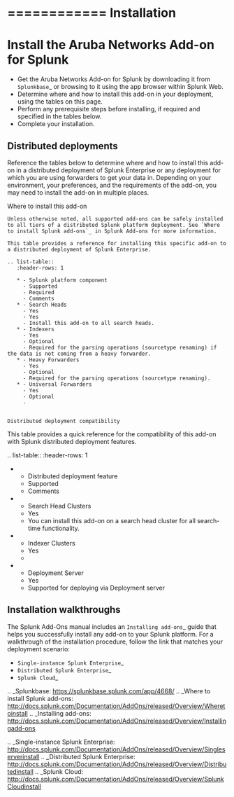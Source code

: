 ============
Installation
============

Install the Aruba Networks Add-on for Splunk
==================================
- Get the Aruba Networks Add-on for Splunk by downloading it from `Splunkbase`_ or browsing to it using the app browser within Splunk Web.
- Determine where and how to install this add-on in your deployment, using the tables on this page.
- Perform any prerequisite steps before installing, if required and specified in the tables below.
- Complete your installation.


Distributed deployments
-----------------------
Reference the tables below to determine where and how to install this add-on in a distributed deployment of Splunk Enterprise or any deployment for which you are using forwarders to get your data in. Depending on your environment, your preferences, and the requirements of the add-on, you may need to install the add-on in multiple places. 

Where to install this add-on
~~~~~~~~~~~~~~~~~~~~~~~~~~~~
Unless otherwise noted, all supported add-ons can be safely installed to all tiers of a distributed Splunk platform deployment. See `Where to install Splunk add-ons`_ in Splunk Add-ons for more information.

This table provides a reference for installing this specific add-on to a distributed deployment of Splunk Enterprise. 

.. list-table::
   :header-rows: 1
   
   * - Splunk platform component
     - Supported
     - Required
     - Comments
   * - Search Heads
     - Yes
     - Yes
     - Install this add-on to all search heads.
   * - Indexers
     - Yes
     - Optional
     - Required for the parsing operations (sourcetype renaming) if the data is not coming from a heavy forwarder.
   * - Heavy Forwarders
     - Yes
     - Optional
     - Required for the parsing operations (sourcetype renaming).
   * - Universal Forwarders
     - Yes
     - Optional
     - 


Distributed deployment compatibility
~~~~~~~~~~~~~~~~~~~~~~~~~~~~~~~~~~~~
This table provides a quick reference for the compatibility of this add-on with Splunk distributed deployment features.

.. list-table::
   :header-rows: 1
   
   * - Distributed deployment feature
     - Supported
     - Comments
   * - Search Head Clusters
     - Yes
     - You can install this add-on on a search head cluster for all search-time functionality.
   * - Indexer Clusters
     - Yes
     - 
   * - Deployment Server
     - Yes
     - Supported for deploying via Deployment server
     

Installation walkthroughs
-------------------------
The Splunk Add-Ons manual includes an `Installing add-ons`_ guide that helps you successfully install any add-on to your Splunk platform.
For a walkthrough of the installation procedure, follow the link that matches your deployment scenario: 

- `Single-instance Splunk Enterprise`_
- `Distributed Splunk Enterprise`_
- `Splunk Cloud`_


.. _Splunkbase: https://splunkbase.splunk.com/app/4668/
.. _Where to install Splunk add-ons: http://docs.splunk.com/Documentation/AddOns/released/Overview/Wheretoinstall
.. _Installing add-ons: http://docs.splunk.com/Documentation/AddOns/released/Overview/Installingadd-ons

.. _Single-instance Splunk Enterprise: http://docs.splunk.com/Documentation/AddOns/released/Overview/Singleserverinstall
.. _Distributed Splunk Enterprise: http://docs.splunk.com/Documentation/AddOns/released/Overview/Distributedinstall
.. _Splunk Cloud: http://docs.splunk.com/Documentation/AddOns/released/Overview/SplunkCloudinstall
